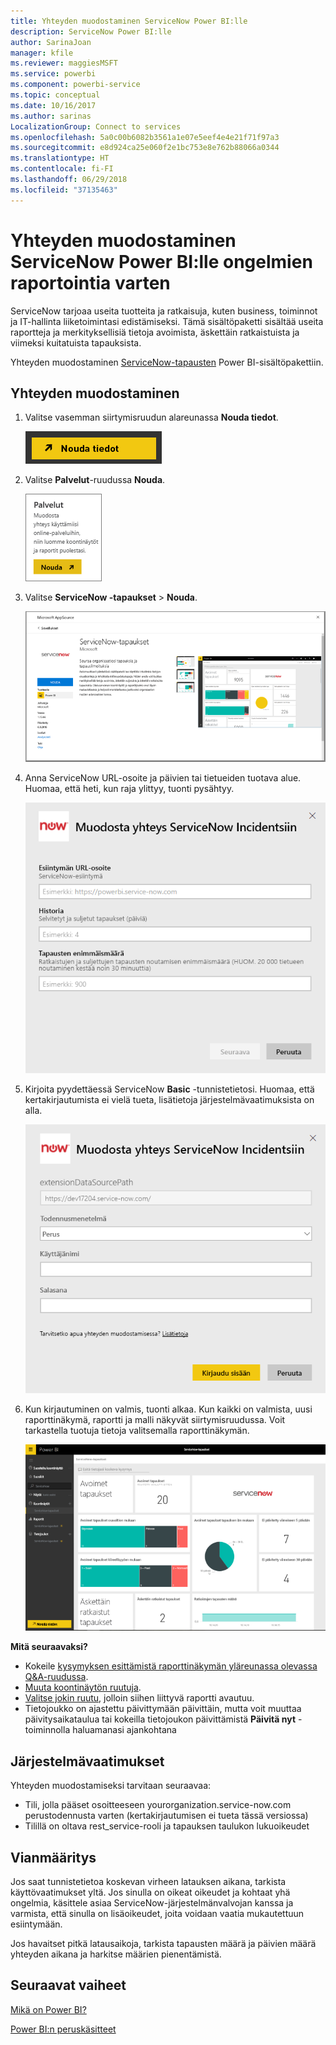 ```yaml
---
title: Yhteyden muodostaminen ServiceNow Power BI:lle
description: ServiceNow Power BI:lle
author: SarinaJoan
manager: kfile
ms.reviewer: maggiesMSFT
ms.service: powerbi
ms.component: powerbi-service
ms.topic: conceptual
ms.date: 10/16/2017
ms.author: sarinas
LocalizationGroup: Connect to services
ms.openlocfilehash: 5a0c00b6082b3561a1e07e5eef4e4e21f71f97a3
ms.sourcegitcommit: e8d924ca25e060f2e1bc753e8e762b88066a0344
ms.translationtype: HT
ms.contentlocale: fi-FI
ms.lasthandoff: 06/29/2018
ms.locfileid: "37135463"
---
```

# <a name="connect-to-servicenow-with-power-bi-for-incident-reporting"></a>Yhteyden muodostaminen ServiceNow Power BI:lle ongelmien raportointia varten
ServiceNow tarjoaa useita tuotteita ja ratkaisuja, kuten business, toiminnot ja IT-hallinta liiketoimintasi edistämiseksi. Tämä sisältöpaketti sisältää useita raportteja ja merkityksellisiä tietoja avoimista, äskettäin ratkaistuista ja viimeksi kuitatuista tapauksista.  

Yhteyden muodostaminen [ServiceNow-tapausten](https://app.powerbi.com/getdata/services/servicenow) Power BI-sisältöpakettiin.

## <a name="how-to-connect"></a>Yhteyden muodostaminen
1. Valitse vasemman siirtymisruudun alareunassa **Nouda tiedot**.
   
   ![](media/service-connect-to-servicenow/pbi_getdata.png) 
2. Valitse **Palvelut**-ruudussa **Nouda**.
   
   ![](media/service-connect-to-servicenow/pbi_getservices.png) 
3. Valitse **ServiceNow -tapaukset** \> **Nouda**.
   
   ![](media/service-connect-to-servicenow/connect.png)
4. Anna ServiceNow URL-osoite ja päivien tai tietueiden tuotava alue. Huomaa, että heti, kun raja ylittyy, tuonti pysähtyy.
   
   ![](media/service-connect-to-servicenow/params.png)
5. Kirjoita pyydettäessä ServiceNow **Basic** -tunnistetietosi. Huomaa, että kertakirjautumista ei vielä tueta, lisätietoja järjestelmävaatimuksista on alla.
   
   ![](media/service-connect-to-servicenow/creds.png)
6. Kun kirjautuminen on valmis, tuonti alkaa. Kun kaikki on valmista, uusi raporttinäkymä, raportti ja malli näkyvät siirtymisruudussa. Voit tarkastella tuotuja tietoja valitsemalla raporttinäkymän.
   
    ![](media/service-connect-to-servicenow/dashboard.png)

**Mitä seuraavaksi?**

* Kokeile [kysymyksen esittämistä raporttinäkymän yläreunassa olevassa Q&A-ruudussa](power-bi-q-and-a.md).
* [Muuta koontinäytön ruutuja](service-dashboard-edit-tile.md).
* [Valitse jokin ruutu](service-dashboard-tiles.md), jolloin siihen liittyvä raportti avautuu.
* Tietojoukko on ajastettu päivittymään päivittäin, mutta voit muuttaa päivitysaikataulua tai kokeilla tietojoukon päivittämistä **Päivitä nyt** -toiminnolla haluamanasi ajankohtana

## <a name="system-requirements"></a>Järjestelmävaatimukset
Yhteyden muodostamiseksi tarvitaan seuraavaa:  

* Tili, jolla pääset osoitteeseen yourorganization.service-now.com perustodennusta varten (kertakirjautumisen ei tueta tässä versiossa)  
* Tilillä on oltava rest_service-rooli ja tapauksen taulukon lukuoikeudet  

## <a name="troubleshooting"></a>Vianmääritys
Jos saat tunnistetietoa koskevan virheen latauksen aikana, tarkista käyttövaatimukset yltä. Jos sinulla on oikeat oikeudet ja kohtaat yhä ongelmia, käsittele asiaa ServiceNow-järjestelmänvalvojan kanssa ja varmista, että sinulla on lisäoikeudet, joita voidaan vaatia mukautettuun esiintymään.

Jos havaitset pitkä latausaikoja, tarkista tapausten määrä ja päivien määrä yhteyden aikana ja harkitse määrien pienentämistä.

## <a name="next-steps"></a>Seuraavat vaiheet
[Mikä on Power BI?](power-bi-overview.md)

[Power BI:n peruskäsitteet](service-basic-concepts.md)


